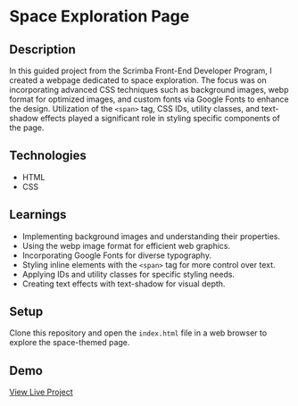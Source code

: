 # Space Exploration Page

## Description
In this guided project from the Scrimba Front-End Developer Program, I created a webpage dedicated to space exploration. The focus was on incorporating advanced CSS techniques such as background images, webp format for optimized images, and custom fonts via Google Fonts to enhance the design. Utilization of the `<span>` tag, CSS IDs, utility classes, and text-shadow effects played a significant role in styling specific components of the page.

## Technologies
- HTML
- CSS

## Learnings
- Implementing background images and understanding their properties.
- Using the webp image format for efficient web graphics.
- Incorporating Google Fonts for diverse typography.
- Styling inline elements with the `<span>` tag for more control over text.
- Applying IDs and utility classes for specific styling needs.
- Creating text effects with text-shadow for visual depth.

## Setup
Clone this repository and open the `index.html` file in a web browser to explore the space-themed page.

## Demo
[View Live Project](#)

